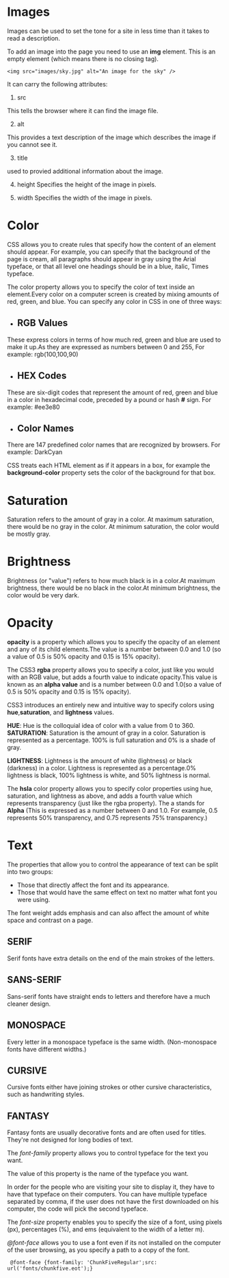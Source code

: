 # Images

Images can be used to set the tone for a site in less time than it takes to read a description.

To add an image into the page you need to use an __img__ element. This is an empty element (which means there is no closing tag).

`<img src="images/sky.jpg" alt="An image for the sky" />`

It can carry the following attributes:

1. src

This tells the browser where it can find the image file.

2. alt

This provides a text description of the image which describes the image if you cannot see it.

3. title 

used to provied additional information about the image.

4. height
Specifies the height of the image in pixels.

5. width
 Specifies the width of the image in pixels.



# Color

CSS allows you to create rules that specify how the content of  an element should appear. For example, you can specify that  the background of the page is cream, all paragraphs should appear in gray using the Arial typeface, or that all level one headings should be in a blue, italic, Times typeface.

The color property allows you  to specify the color of text inside an element.Every color on a computer screen is created by mixing amounts of red, green, and blue. You can specify any color in CSS in one of three ways:

- ## RGB Values

These express colors in terms of how much red, green and blue are used to make it up.As they are expressed as numbers between 0 and 255, For example: rgb(100,100,90)


- ## HEX Codes

These are six-digit codes that represent the amount of red, green and blue in a color in hexadecimal code, preceded by a pound or hash **#** sign. For example: #ee3e80

- ## Color Names

There are 147 predefined color names that are recognized by browsers. For example: DarkCyan

CSS treats each HTML element as if it appears in a box, for example the **background-color** property sets the color of the background for that box.

# Saturation 

Saturation refers to the amount of gray in a color. At maximum saturation, there would be no gray in the color. At minimum saturation, the color would be 
mostly gray.

# Brightness

Brightness (or "value") refers to how much black is in a color.At maximum brightness, there would be no black in the color.At minimum brightness, the color would be very dark.

# Opacity

**opacity** is a property which allows you to specify the opacity of an element and any of its child elements.The value is a number between 0.0 and 1.0 (so a value of 0.5 is 50% opacity and 0.15 is 15% opacity).

The CSS3 **rgba** property allows you to specify a color, just like you would with an RGB value, but adds a fourth value to indicate opacity.This value is known as an **alpha value** and is a number between 0.0 and 1.0(so a value of 0.5 is 50% opacity and 0.15 is 15% opacity).

CSS3 introduces an entirely new and intuitive way to specify colors using **hue**,**saturation**, and **lightness** values.

**HUE**: Hue is the colloquial idea of color with a value from 0 to 360.
**SATURATION**: Saturation is the amount of gray in a color. Saturation is represented as a percentage. 100% is full saturation and 0% is a shade of gray.

**LIGHTNESS**: Lightness is the amount of white (lightness) or black (darkness) in a color. Lightness is represented as a percentage.0% lightness is black, 100% lightness is white, and 50% lightness is normal.

The **hsla** color property allows you to specify color properties using hue, saturation, and lightness as above, and adds a fourth value which represents transparency (just like the rgba property). The a stands for **Alpha** (This is expressed as a number between 0 and 1.0. For example, 0.5 represents 50% transparency, and 0.75 represents 75% transparency.)



# Text

The properties that allow you to control the appearance of text can be split into two groups:

- Those that directly affect the font and its appearance.
- Those that would have the same effect on text no matter what font you were using.

The font weight adds emphasis and can also affect the amount of white space and contrast on a page.

## SERIF

Serif fonts have extra details on the end of the main strokes of the letters.

## SANS-SERIF

Sans-serif fonts have straight ends to letters and therefore have a much cleaner design.

## MONOSPACE

Every letter in a monospace typeface is the same width. (Non-monospace fonts have different widths.)

## CURSIVE

Cursive fonts either have joining strokes or other cursive characteristics, such as handwriting styles.

## FANTASY

Fantasy fonts are usually decorative fonts and are often used for titles. They're not designed for long bodies of text.


The _font-family_ property allows you to control typeface for the text you want. 

The value of this property is the name of the typeface you want.

In  order for the people who are visiting your site to display it, they have to have that typeface on their computers.
You can have multiple typeface separated by comma, if the user does not have the first downloaded on his computer, the code will pick the second typeface.

The _font-size_ property enables you to specify the size of a font, using pixels (px), percentages (%), and ems (equivalent to the width of a letter m).

_@font-face_ allows you to use a font even if its not installed on the computer of the user browsing, as you specify a path to a copy of the font.

` @font-face {font-family: 'ChunkFiveRegular';src: url('fonts/chunkfive.eot');}`

